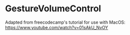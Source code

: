# GestureVolumeControl
Adapted from freecodecamp's tutorial for use with MacOS: https://www.youtube.com/watch?v=01sAkU_NvOY

